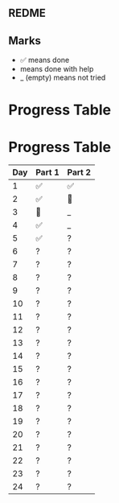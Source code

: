 ﻿## REDME

## Marks

- ✅ means done
-  means done with help
- _ (empty) means not tried

# Progress Table

# Progress Table

| Day | Part 1 | Part 2 |
|-----|--------|--------|
| 1   | ✅     | ✅     |
| 2   | ✅     | 🔵     |
| 3   | 🔵     | _      |
| 4   | ✅     | _      |
| 5   | ✅     | ?      |
| 6   | ?      | ?      |
| 7   | ?      | ?      |
| 8   | ?      | ?      |
| 9   | ?      | ?      |
| 10  | ?      | ?      |
| 11  | ?      | ?      |
| 12  | ?      | ?      |
| 13  | ?      | ?      |
| 14  | ?      | ?      |
| 15  | ?      | ?      |
| 16  | ?      | ?      |
| 17  | ?      | ?      |
| 18  | ?      | ?      |
| 19  | ?      | ?      |
| 20  | ?      | ?      |
| 21  | ?      | ?      |
| 22  | ?      | ?      |
| 23  | ?      | ?      |
| 24  | ?      | ?      |
